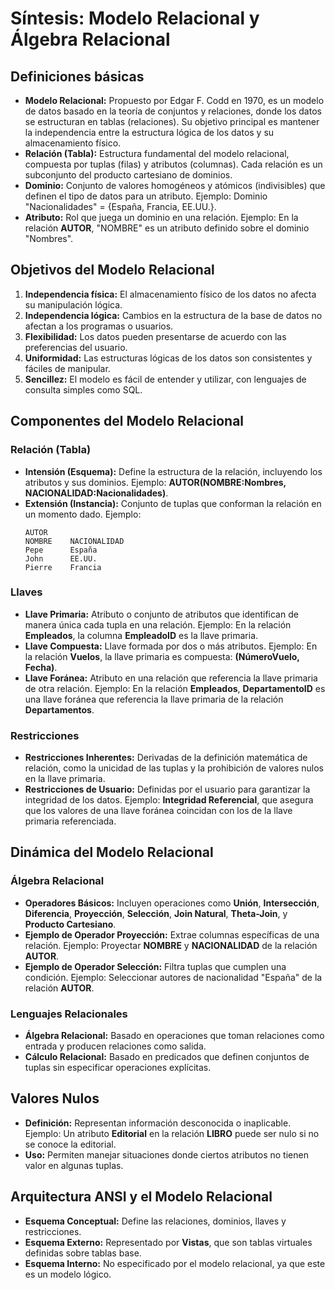 # Síntesis: Modelo Relacional y Álgebra Relacional 

## Definiciones básicas

- **Modelo Relacional:** Propuesto por Edgar F. Codd en 1970, es un modelo de datos basado en la teoría de conjuntos y relaciones, donde los datos se estructuran en tablas (relaciones). Su objetivo principal es mantener la independencia entre la estructura lógica de los datos y su almacenamiento físico.
- **Relación (Tabla):** Estructura fundamental del modelo relacional, compuesta por tuplas (filas) y atributos (columnas). Cada relación es un subconjunto del producto cartesiano de dominios.
- **Dominio:** Conjunto de valores homogéneos y atómicos (indivisibles) que definen el tipo de datos para un atributo. Ejemplo: Dominio "Nacionalidades" = {España, Francia, EE.UU.}.
- **Atributo:** Rol que juega un dominio en una relación. Ejemplo: En la relación **AUTOR**, "NOMBRE" es un atributo definido sobre el dominio "Nombres".

## Objetivos del Modelo Relacional

1. **Independencia física:** El almacenamiento físico de los datos no afecta su manipulación lógica.
2. **Independencia lógica:** Cambios en la estructura de la base de datos no afectan a los programas o usuarios.
3. **Flexibilidad:** Los datos pueden presentarse de acuerdo con las preferencias del usuario.
4. **Uniformidad:** Las estructuras lógicas de los datos son consistentes y fáciles de manipular.
5. **Sencillez:** El modelo es fácil de entender y utilizar, con lenguajes de consulta simples como SQL.

## Componentes del Modelo Relacional

### Relación (Tabla)
- **Intensión (Esquema):** Define la estructura de la relación, incluyendo los atributos y sus dominios. Ejemplo: **AUTOR(NOMBRE:Nombres, NACIONALIDAD:Nacionalidades)**.
- **Extensión (Instancia):** Conjunto de tuplas que conforman la relación en un momento dado. Ejemplo:
  ```
  AUTOR
  NOMBRE    NACIONALIDAD
  Pepe      España
  John      EE.UU.
  Pierre    Francia
  ```

### Llaves
- **Llave Primaria:** Atributo o conjunto de atributos que identifican de manera única cada tupla en una relación. Ejemplo: En la relación **Empleados**, la columna **EmpleadoID** es la llave primaria.
- **Llave Compuesta:** Llave formada por dos o más atributos. Ejemplo: En la relación **Vuelos**, la llave primaria es compuesta: **(NúmeroVuelo, Fecha)**.
- **Llave Foránea:** Atributo en una relación que referencia la llave primaria de otra relación. Ejemplo: En la relación **Empleados**, **DepartamentoID** es una llave foránea que referencia la llave primaria de la relación **Departamentos**.

### Restricciones
- **Restricciones Inherentes:** Derivadas de la definición matemática de relación, como la unicidad de las tuplas y la prohibición de valores nulos en la llave primaria.
- **Restricciones de Usuario:** Definidas por el usuario para garantizar la integridad de los datos. Ejemplo: **Integridad Referencial**, que asegura que los valores de una llave foránea coincidan con los de la llave primaria referenciada.

## Dinámica del Modelo Relacional

### Álgebra Relacional
- **Operadores Básicos:** Incluyen operaciones como **Unión**, **Intersección**, **Diferencia**, **Proyección**, **Selección**, **Join Natural**, **Theta-Join**, y **Producto Cartesiano**.
- **Ejemplo de Operador Proyección:** Extrae columnas específicas de una relación. Ejemplo: Proyectar **NOMBRE** y **NACIONALIDAD** de la relación **AUTOR**.
- **Ejemplo de Operador Selección:** Filtra tuplas que cumplen una condición. Ejemplo: Seleccionar autores de nacionalidad "España" de la relación **AUTOR**.

### Lenguajes Relacionales
- **Álgebra Relacional:** Basado en operaciones que toman relaciones como entrada y producen relaciones como salida.
- **Cálculo Relacional:** Basado en predicados que definen conjuntos de tuplas sin especificar operaciones explícitas.

## Valores Nulos
- **Definición:** Representan información desconocida o inaplicable. Ejemplo: Un atributo **Editorial** en la relación **LIBRO** puede ser nulo si no se conoce la editorial.
- **Uso:** Permiten manejar situaciones donde ciertos atributos no tienen valor en algunas tuplas.

## Arquitectura ANSI y el Modelo Relacional
- **Esquema Conceptual:** Define las relaciones, dominios, llaves y restricciones.
- **Esquema Externo:** Representado por **Vistas**, que son tablas virtuales definidas sobre tablas base.
- **Esquema Interno:** No especificado por el modelo relacional, ya que este es un modelo lógico.